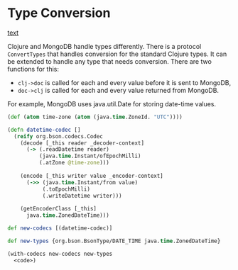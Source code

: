 # Type Conversion


[text](https://www.mongodb.com/docs/drivers/java/sync/current/fundamentals/data-formats/codecs/)


Clojure and MongoDB handle types differently. There is a protocol `ConvertTypes` that handles conversion for the standard Clojure types. It can be extended to handle any type that needs conversion. There are two functions for this:
* `clj->doc` is called for each and every value before it is sent to MongoDB,
* `doc->clj` is called for each and every value returned from MongoDB.

For example, MongoDB uses java.util.Date for storing date-time values. 

```Clojure
(def (atom time-zone (atom (java.time.ZoneId. "UTC"))))

(defn datetime-codec []
  (reify org.bson.codecs.Codec
    (decode [_this reader _decoder-context]
      (-> (.readDatetime reader)
          (java.time.Instant/ofEpochMilli)
          (.atZone @time-zone)))
    
    (encode [_this writer value _encoder-context]
      (->> (java.time.Instant/from value)
           (.toEpochMilli)
           (.writeDatetime writer)))
    
    (getEncoderClass [_this]
      java.time.ZonedDateTime)))
```

```Clojure
def new-codecs [(datetime-codec)]
```

```Clojure
def new-types {org.bson.BsonType/DATE_TIME java.time.ZonedDateTime}
```

```Clojure
(with-codecs new-codecs new-types
  <code>)
```
